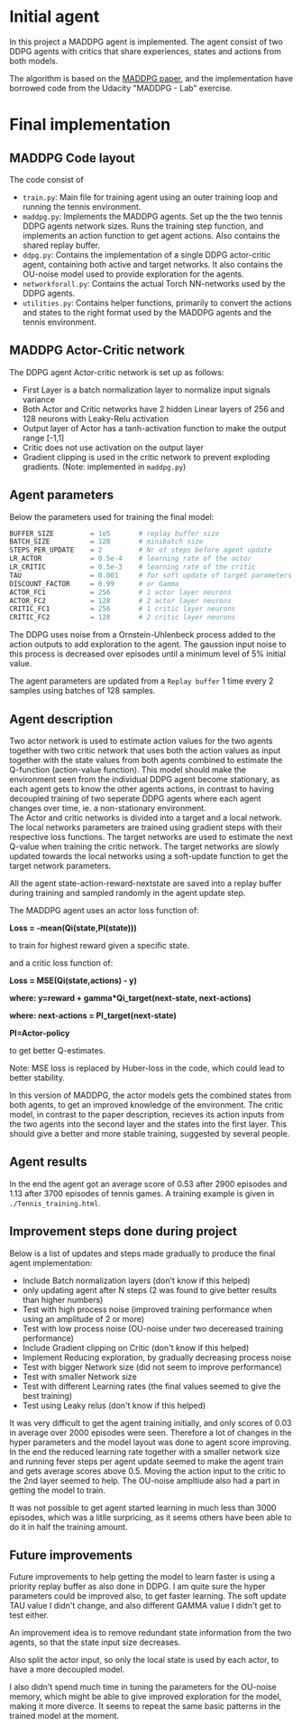 # Initial agent
In this project a MADDPG agent is implemented. The agent consist of two DDPG agents with critics that share experiences, states and actions from both models. 

The algorithm is based on the [MADDPG paper](https://papers.nips.cc/paper/2017/file/68a9750337a418a86fe06c1991a1d64c-Paper.pdf), and the implementation have borrowed code from the Udacity "MADDPG - Lab" exercise. 

# Final implementation
## MADDPG Code layout
The code consist of 
- `train.py`: Main file for training agent using an outer training loop and running the tennis environment.  
- `maddpg.py`: Implements the MADDPG agents. Set up the the two tennis DDPG agents network sizes. Runs the training step function, and implements an action function to get agent actions. Also contains the shared replay buffer.
- `ddpg.py`: Contains the implementation of a single DDPG actor-critic agent, containing both active and target networks. It also contains the OU-noise model used to provide exploration for the agents.
- `networkforall.py`: Contains the actual Torch NN-networks used by the DDPG agents.         
- `utilities.py`: Contains helper functions, primarily to convert the actions and states to the right format used by the MADDPG agents and the tennis environment. 

## MADDPG Actor-Critic network
The DDPG agent Actor-critic network is set up as follows: 
* First Layer is a batch normalization layer to normalize input signals variance
* Both Actor and Critic networks have 2 hidden Linear layers of 256 and 128 neurons with Leaky-Relu activation 
* Output layer of Actor has a tanh-activation function to make the output range [-1,1]
* Critic does not use activation on the output layer
* Gradient clipping is used in the critic network to prevent exploding gradients. (Note: implemented in `maddpg.py`)

## Agent parameters
Below the parameters used for training the final model:
```python
BUFFER_SIZE         = 1e5       # replay buffer size
BATCH_SIZE          = 128       # minibatch size
STEPS_PER_UPDATE    = 2         # Nr of steps before agent update
LR_ACTOR            = 0.5e-4    # learning rate of the actor
LR_CRITIC           = 0.5e-3    # learning rate of the critic
TAU                 = 0.001     # for soft update of target parameters
DISCOUNT_FACTOR     = 0.99      # or Gamma
ACTOR_FC1           = 256       # 1 actor layer neurons
ACTOR_FC2           = 128       # 2 actor layer neurons
CRITIC_FC1          = 256       # 1 critic layer neurons
CRITIC_FC2          = 128       # 2 critic layer neurons
```

The DDPG uses noise from a Ornstein-Uhlenbeck process added to the action outputs to add exploration to the agent. The gaussion input noise to this process is decreased over episodes until a minimum level of 5% initial value.

The agent parameters are updated from a `Replay buffer` 1 time every 2 samples using batches of 128 samples.


## Agent description
Two actor network is used to estimate action values for the two agents together with two critic network that uses both the action values as input together with the state values from both agents combined to estimate the Q-function (action-value function). 
This model should make the environment seen from the individual DDPG agent become stationary, as each agent gets to know the other agents actions, in contrast to having decoupled training of two seperate DDPG agents where each agent changes over time, ie. a non-stationary environment.   
The Actor and critic networks is divided into a target and a local network. The local networks parameters are trained using gradient steps with their respective loss functions. The target networks are used to estimate the next Q-value when training the critic network. 
The target networks are slowly updated towards the local networks using a soft-update function to get the target network parameters. 

All the agent state-action-reward-nextstate are saved into a replay buffer during training  and sampled randomly in the agent update step.

The MADDPG agent uses an actor loss function of:

**Loss = -mean(Qi(state,PI(state)))**

to train for highest reward given a specific state.

and a critic loss function of:

**Loss = MSE(Qi(state,actions) - y)**

**where:
 y=reward + gamma*Qi_target(next-state, next-actions)**

**where:
 next-actions = PI_target(next-state)**

**PI=Actor-policy**

to get better Q-estimates. 

Note: MSE loss is replaced by Huber-loss in the code, which could lead to better stability. 

In this version of MADDPG, the actor models gets the combined states from both agents, to get an improved knowledge of the environment. 
The critic model, in contrast to the paper description, recieves its action inputs from the two agents into the second layer and the states into the first layer. This should give a better and more stable training, suggested by several people.  

## Agent results

In the end the agent got an average score of 0.53 after 2900 episodes and 1.13 after 3700 episodes of tennis games.
A training example is given in `./Tennis_training.html`.



## Improvement steps done during project 
Below is a list of updates and steps made gradually to produce the final agent implementation:
* Include Batch normalization layers (don't know if this helped)
* only updating agent after N steps (2 was found to give better results than higher numbers)
* Test with high process noise (improved training performance when using an amplitude of 2 or more)
* Test with low process noise (OU-noise under two decereased training performance)
* Include Gradient clipping on Critic (don't know if this helped)
* Implement Reducing exploration, by gradually decreasing process noise
* Test with bigger Network size (did not seem to improve performance)
* Test with smaller Network size
* Test with different Learning rates (the final values seemed to give the best training)
* Test using Leaky relus (don't know if this helped)

It was very difficult to get the agent training initially, and only scores of 0.03 in average over 2000 episodes were seen. Therefore a lot of changes in the hyper parameters and the model layout was done to agent score improving. 
In the end the reduced learning rate together with a smaller network size and running fever steps per agent update seemed to make the agent train and gets average scores above 0.5. Moving the action input to the critic to the 2nd layer seemed to help. 
The OU-noise ampltiude also had a part in getting the model to train. 

It was not possible to get agent started learning in much less than 3000 episodes, which was a litlle surpricing, as it seems others have been able to do it in half the training amount.    

## Future improvements

Future improvements to help getting the model to learn faster is using a priority replay buffer as also done in DDPG. 
I am quite sure the hyper parameters could be improved also, to get faster learning. The soft update TAU value I didn't change, and also different GAMMA value I didn't get to test either. 

An improvement idea is to remove redundant state information from the two agents, so that the state input size decreases.

Also split the actor input, so only the local state is used by each actor, to have a more decoupled model. 

I also didn't spend much time in tuning the parameters for the OU-noise memory, which might be able to give improved exploration for the model, making it more diverce. It seems to repeat the same basic patterns in the trained model at the moment.











